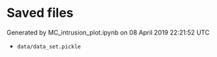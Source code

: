 # Saved files 


Generated by MC_intrusion_plot.ipynb on 08 April 2019 22:21:52 UTC

*  `data/data_set.pickle` 

